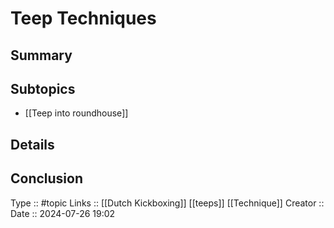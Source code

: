# Teep Techniques

## Summary

## Subtopics

- [[Teep into roundhouse]]

## Details

## Conclusion


Type :: #topic
Links :: [[Dutch Kickboxing]] [[teeps]] [[Technique]]
Creator ::
Date ::  2024-07-26 19:02